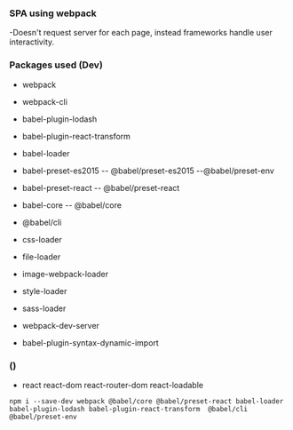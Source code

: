 ### SPA using webpack

-Doesn't request server for each page, instead frameworks handle user interactivity.

### Packages used (Dev)

- webpack
- webpack-cli

- babel-plugin-lodash
- babel-plugin-react-transform
- babel-loader
- babel-preset-es2015 -- @babel/preset-es2015 --@babel/preset-env
- babel-preset-react -- @babel/preset-react
- babel-core -- @babel/core
- @babel/cli

- css-loader
- file-loader
- image-webpack-loader
- style-loader
- sass-loader

- webpack-dev-server
- babel-plugin-syntax-dynamic-import

### ()

- react react-dom react-router-dom react-loadable

```
npm i --save-dev webpack @babel/core @babel/preset-react babel-loader babel-plugin-lodash babel-plugin-react-transform  @babel/cli @babel/preset-env
```
